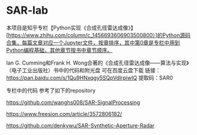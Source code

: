 # SAR-lab

本项目是知乎专栏【Python实现《合成孔径雷达成像》】[https://www.zhihu.com/column/c_1456693606903500800）]的Python源码合集，每篇文章对应一个Jupyter文件，按章排序，其中第0章是专栏中用到Python编程基础，其他章节按书中章节顺序。

Ian G. Cumming和Frank H. Wong合著的《合成孔径雷达成像——算法与实现》（电子工业出版社）书中的代码和附光盘 可在百度云盘下载  链接：https://pan.baidu.com/s/1Qu9HNxqgy5SQpVdlrpiwIQ 提取码：SAR0 

专栏中的代码 参考了如下的repository

https://github.com/wanghs008/SAR-SignalProcessing

https://www.freesion.com/article/3572806182/

https://github.com/denkywu/SAR-Synthetic-Aperture-Radar




